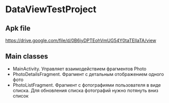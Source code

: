 # DataViewTestProject
## Apk file
https://drive.google.com/file/d/0B6iyDPTEohVmUG54Y0taTElIaTA/view
## Main classes
* MainActivity. Управляет взаимодействием фрагментов Photo
* PhotoDetailsFragment.
Фрагмент с детальным отображением одного фото
* PhotoListFragment.
Фрагмент c фотографиями пользователя в виде списка.
Для обновления списка фотографий нужно потянуть вниз список
